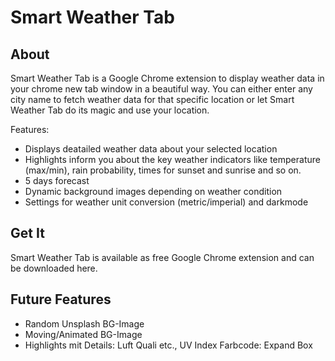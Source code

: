 # Smart Weather Tab

## About
Smart Weather Tab is a Google Chrome extension to display weather data in your chrome new tab window in a beautiful way.
You can either enter any city name to fetch weather data for that specific location or let Smart Weather Tab do its magic and use your location.

Features:
- Displays deatailed weather data about your selected location
- Highlights inform you about the key weather indicators like temperature (max/min), rain probability, times for sunset and sunrise and so on.
- 5 days forecast
- Dynamic background images depending on weather condition
- Settings for weather unit conversion (metric/imperial) and darkmode

## Get It
Smart Weather Tab is available as free Google Chrome extension and can be downloaded here.

## Future Features
- Random Unsplash BG-Image
- Moving/Animated BG-Image
- Highlights mit Details: Luft Quali etc., UV Index Farbcode: Expand Box